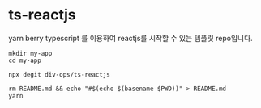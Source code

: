 # ts-reactjs

yarn berry typescript 를 이용하여 reactjs를 시작할 수 있는 템플릿 repo입니다.

```
mkdir my-app
cd my-app

npx degit div-ops/ts-reactjs

rm README.md && echo "#$(echo $(basename $PWD))" > README.md
yarn
```

